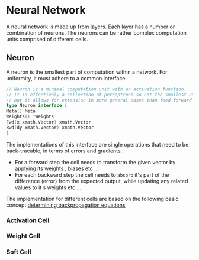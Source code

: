 # Neural Network

A neural network is made up from layers. Each layer has a number or combination of neurons. The neurons can be rather
complex computation units comprised of different cells.

## Neuron

A neuron is the smallest part of computation within a network. For uniformity, it must adhere to a common interface.

```go
// Neuron is a minimal computation unit with an activation function.
// It is effectively a collection of perceptrons so not the smallest unit after all,
// but it allows for extension in more general cases than feed forward neural nets.
type Neuron interface {
Meta() Meta
Weights() *Weights
Fwd(x xmath.Vector) xmath.Vector
Bwd(dy xmath.Vector) xmath.Vector
}
```

The implementations of this interface are single operations that need to be back-tracable, in terms of errors and
gradients.

- For a forward step the cell needs to transform the given vector by applying its weights , biases etc ...
- For each backward step the cell needs to `absorb` it's part of the difference (error) from the expected output, while
  updating any related values to it s weights etc ...

The implementation for different cells are based on the following basic
concept [determining backpropagation equations](http://practicalcryptography.com/miscellaneous/machine-learning/graphically-determining-backpropagation-equations/)

### Activation Cell

### Weight Cell

### Soft Cell